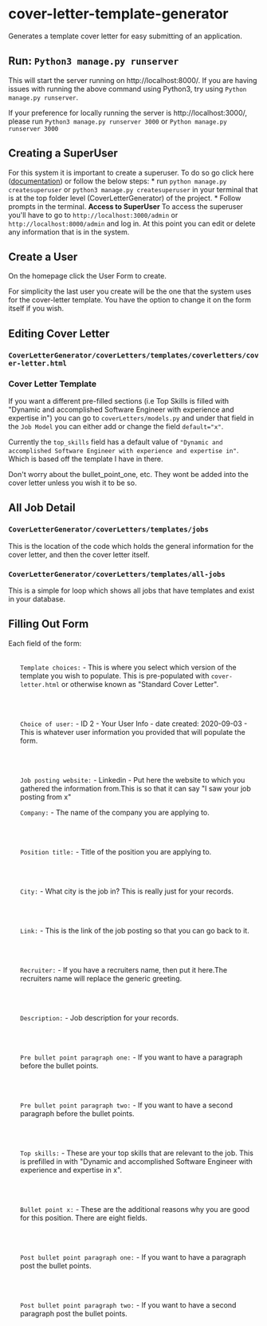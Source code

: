 # cover-letter-template-generator
Generates a template cover letter for easy submitting of an application.

## Run: `Python3 manage.py runserver`
  This will start the server running on http://localhost:8000/. If you are having issues with running the above command using Python3, 
  try using `Python manage.py runserver`.
  
  If your preference for locally running the server is http://localhost:3000/, please run `Python3 manage.py runserver 3000` or `Python manage.py runserver 3000`

## **Creating a SuperUser**
  For this system it is important to create a superuser. To do so go click here ([documentation](https://docs.djangoproject.com/en/1.8/intro/tutorial02/)) or follow the below steps:
    * run `python manage.py createsuperuser` or `python3 manage.py createsuperuser` in your terminal that is at the top folder level (CoverLetterGenerator) of the        project.
    * Follow prompts in the terminal.
    **Access to SuperUser**
      To access the superuser you'll have to go to `http://localhost:3000/admin` or `http://localhost:8000/admin` and log in. At this point you can edit or delete any information that is in the system.

## **Create a User**
  On the homepage click the User Form to create.

  For simplicity the last user you create will be the one that the system uses for the cover-letter template. You have the option to change it on the form itself if you wish. 
      
## Editing Cover Letter
  ### `CoverLetterGenerator/coverLetters/templates/coverletters/cover-letter.html`

  ### Cover Letter Template
  If you want a different pre-filled sections (i.e Top Skills is filled with "Dynamic and accomplished Software Engineer with experience and expertise in") you can go to `coverLetters/models.py` and under that field in the `Job Model` you can either add or change the field `default="x"`.

  Currently the `top_skills` field has a default value of `"Dynamic and accomplished Software Engineer with experience and expertise in"`. Which is based off the template I have in there.

  Don't worry about the bullet_point_one, etc. They wont be added into the cover letter unless you wish it to be so.

## All Job Detail
  ### `CoverLetterGenerator/coverLetters/templates/jobs`
  This is the location of the code which holds the general information for the cover letter, and then the cover letter itself.
  
  ### `CoverLetterGenerator/coverLetters/templates/all-jobs`
  This is a simple for loop which shows all jobs that have templates and exist in your database.
  
## Filling Out Form
  Each field of the form:
    </br>
    </br>
    <ul>`Template choices:` - This is where you select which version of the template you wish to populate. This is pre-populated with `cover-letter.html` or otherwise known as "Standard Cover Letter".</ul>
    </br>
    </br>
    <ul>`Choice of user:` - ID 2 - Your User Info - date created: 2020-09-03 - This is whatever user information you provided that will populate the form. </ul>
    </br>
    </br>
    <ul>`Job posting website:` - Linkedin - Put here the website to which you gathered the information from.This is so that it can say "I saw your job posting from x" </ul>
    <ul>`Company:` - The name of the company you are applying to.</ul>
    </br>
    </br>
    <ul>`Position title:` - Title of the position you are applying to.</ul>
    </br>
    </br>
    <ul>`City:` - What city is the job in? This is really just for your records.</ul>
    </br>
    </br>
    <ul>`Link:` - This is the link of the job posting so that you can go back to it.</ul>
    </br>
    </br>
    <ul>`Recruiter:` - If you have a recruiters name, then put it here.The recruiters name will replace the generic greeting.</ul>
    </br>
    </br>
    <ul>`Description:` - Job description for your records.</ul>
    </br>
    </br>
    <ul>`Pre bullet point paragraph one:` - If you want to have a paragraph before the bullet points.</ul>
    </br>
    </br>
    <ul>`Pre bullet point paragraph two:` - If you want to have a second paragraph before the bullet points.</ul>
    </br>
    </br>
    <ul>`Top skills:` - These are your top skills that are relevant to the job.
        This is prefilled in with "Dynamic and accomplished Software Engineer with experience and expertise in x".</ul>
    </br>
    </br> 
    <ul>`Bullet point x:` - These are the additional reasons why you are good for this position. There are eight fields.</ul>
    </br>
    </br> 
    <ul>`Post bullet point paragraph one:` - If you want to have a paragraph post the bullet points.</ul>
    </br>
    </br>
    <ul>`Post bullet point paragraph two:` - If you want to have a second paragraph post the bullet points.</ul>
    </br>
    </br>

